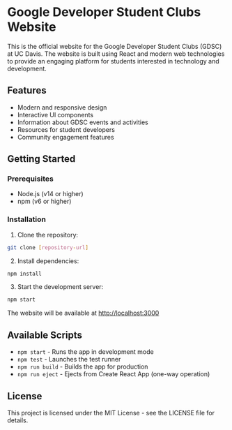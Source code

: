# Google Developer Student Clubs Website

This is the official website for the Google Developer Student Clubs (GDSC) at UC Davis. The website is built using React and modern web technologies to provide an engaging platform for students interested in technology and development.

## Features

- Modern and responsive design
- Interactive UI components
- Information about GDSC events and activities
- Resources for student developers
- Community engagement features

## Getting Started

### Prerequisites

- Node.js (v14 or higher)
- npm (v6 or higher)

### Installation

1. Clone the repository:
```bash
git clone [repository-url]
```

2. Install dependencies:
```bash
npm install
```

3. Start the development server:
```bash
npm start
```

The website will be available at [http://localhost:3000](http://localhost:3000)

## Available Scripts

- `npm start` - Runs the app in development mode
- `npm test` - Launches the test runner
- `npm run build` - Builds the app for production
- `npm run eject` - Ejects from Create React App (one-way operation)

## License

This project is licensed under the MIT License - see the LICENSE file for details.
